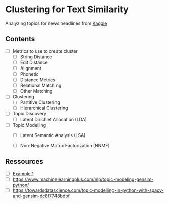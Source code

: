 # Clustering for Text Similarity

Analyzing topics for news headlines from [Kaggle](https://www.kaggle.com/datasets/therohk/million-headlines)

## Contents

- [ ] Metrics to use to create cluster
    - [ ] String Distance
	- [ ] Edit Distance
	- [ ] Alignment
	- [ ] Phonetic
    - [ ] Distance Metrics
    - [ ] Relational Matching
    - [ ] Other Matching

- [ ] Clustering
    - [ ] Partitive Clustering
    - [ ] Hierarchical Clustering
- [ ] Topic Discovery
    - [ ] Latent Dirichlet Allocation (LDA) 
- [ ] Topic Modelling
    - [ ] Latent Semantic Analysis (LSA) 
    - [ ] Non-Negative Matrix Factorization (NNMF)


## Ressources

- [ ] [Example 1](https://www.kaggle.com/code/rcushen/topic-modelling-with-lsa-and-lda)
- [ ]  https://www.machinelearningplus.com/nlp/topic-modeling-gensim-python/
- [ ]  https://towardsdatascience.com/topic-modelling-in-python-with-spacy-and-gensim-dc8f7748bdbf

